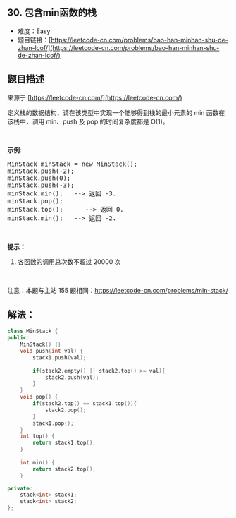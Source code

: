 ## 30. 包含min函数的栈

- 难度：Easy
- 题目链接：[https://leetcode-cn.com/problems/bao-han-minhan-shu-de-zhan-lcof/](https://leetcode-cn.com/problems/bao-han-minhan-shu-de-zhan-lcof/)


## 题目描述

来源于 [https://leetcode-cn.com/](https://leetcode-cn.com/)

<p>定义栈的数据结构，请在该类型中实现一个能够得到栈的最小元素的 min 函数在该栈中，调用 min、push 及 pop 的时间复杂度都是 O(1)。</p>

<p>&nbsp;</p>

<p><strong>示例:</strong></p>

<pre>MinStack minStack = new MinStack();
minStack.push(-2);
minStack.push(0);
minStack.push(-3);
minStack.min();   --&gt; 返回 -3.
minStack.pop();
minStack.top();      --&gt; 返回 0.
minStack.min();   --&gt; 返回 -2.
</pre>

<p>&nbsp;</p>

<p><strong>提示：</strong></p>

<ol>
	<li>各函数的调用总次数不超过 20000 次</li>
</ol>

<p>&nbsp;</p>

<p>注意：本题与主站 155 题相同：<a href="https://leetcode-cn.com/problems/min-stack/">https://leetcode-cn.com/problems/min-stack/</a></p>


## 解法：

```c++
class MinStack {
public:
    MinStack() {}
    void push(int val) {
        stack1.push(val);
        
        if(stack2.empty() || stack2.top() >= val){
            stack2.push(val);
        }
    }
    void pop() {
        if(stack2.top() == stack1.top()){
            stack2.pop();
        }
        stack1.pop();
    }
    int top() {
        return stack1.top();
    }
    
    int min() {
        return stack2.top();
    }

private:
    stack<int> stack1;
    stack<int> stack2;
};
```